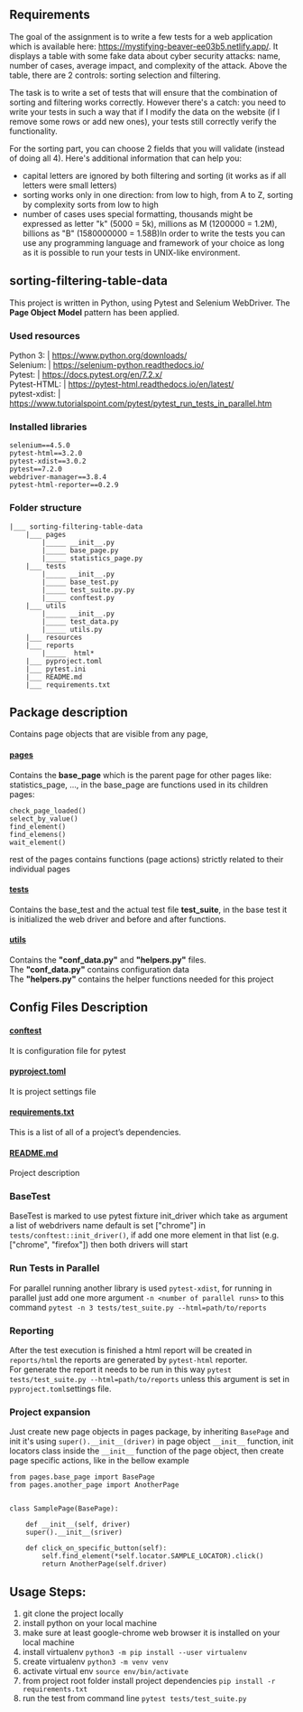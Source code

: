 ## Requirements

The goal of the assignment is to write a few tests for a web application which is available here: https://mystifying-beaver-ee03b5.netlify.app/. It displays a table with some fake data about cyber security attacks: name, number of cases, average impact, and complexity of the attack. Above the table, there are 2 controls: sorting selection and filtering.

The task is to write a set of tests that will ensure that the combination of sorting and filtering works correctly.
However there's a catch: you need to write your tests in such a way that if I modify the data on the website (if I remove some rows or add new ones), your tests still correctly verify the functionality.

For the sorting part, you can choose 2 fields that you will validate (instead of doing all 4).
Here's additional information that can help you:
* capital letters are ignored by both filtering and sorting (it works as if all letters were small letters)
* sorting works only in one direction: from low to high, from A to Z, sorting by complexity sorts from low to high
* number of cases uses special formatting, thousands might be expressed as letter "k" (5000 = 5k), millions as M (1200000 = 1.2M), billions as "B" (1580000000 = 1.58B)In order to write the tests you can use any programming language and framework of your choice as long as it is possible to run your tests in UNIX-like environment.

## sorting-filtering-table-data
This project is written in Python, using Pytest and Selenium WebDriver. The **Page Object Model** pattern has been applied.


### Used resources
Python 3:           | https://www.python.org/downloads/ <br/>
Selenium:           | https://selenium-python.readthedocs.io/ <br/>
Pytest:             | https://docs.pytest.org/en/7.2.x/ <br/>
Pytest-HTML:        | https://pytest-html.readthedocs.io/en/latest/  <br/>
pytest-xdist:       | https://www.tutorialspoint.com/pytest/pytest_run_tests_in_parallel.htm <br/>

### Installed libraries
```
selenium==4.5.0
pytest-html==3.2.0
pytest-xdist==3.0.2
pytest==7.2.0
webdriver-manager==3.8.4
pytest-html-reporter==0.2.9
```

### Folder structure
```
|___ sorting-filtering-table-data
    |___ pages
        |_____ __init__.py
        |_____ base_page.py
        |_____ statistics_page.py
    |___ tests
        |_____ __init__.py
        |_____ base_test.py
        |_____ test_suite.py.py
        |_____ conftest.py
    |___ utils
        |_____ __init__.py
        |_____ test_data.py
        |_____ utils.py
    |___ resources
    |___ reports
        |_____  html*
    |___ pyproject.toml
    |___ pytest.ini
    |___ README.md
    |___ requirements.txt
```
## Package description
Contains page objects that are visible from any page,
#### [pages](https://github.com/mottwan/sorting-filtering-table-data/tree/main/pages)
Contains the **base_page** which is the parent page for other pages like: statistics_page, ..., in the base_page are functions used in its children pages: <br/>
```
check_page_loaded()
select_by_value()
find_element()
find_elemens()
wait_element()
```
rest of the pages contains functions (page actions) strictly related to their individual pages

#### [tests](https://github.com/mottwan/sorting-filtering-table-data/tree/main/tests)
Contains the base_test and the actual test file **test_suite**, in the base test it is initialized the web driver and before and after functions.

#### [utils](https://github.com/mottwan/sorting-filtering-table-data/tree/main/config/utils)
Contains the **"conf_data.py"** and **"helpers.py"** files. <br/>
The **"conf_data.py"** contains configuration data <br/>
The **"helpers.py"** contains the helper functions needed for this project<br/>

## Config Files Description
#### [conftest](https://github.com/mottwan/sorting-filtering-table-data/blob/main/conftest.py)
It is configuration file for pytest

#### [pyproject.toml](https://github.com/mottwan/sorting-filtering-table-data/blob/main/pyproject.toml)
It is project settings file


#### [requirements.txt](https://github.com/mottwan/sorting-filtering-table-data/blob/main/requirements.txt)
This is a list of all of a project’s dependencies.

#### [README.md](https://github.com/mottwan/sorting-filtering-table-data/blob/main/README.md)
Project description

### BaseTest
BaseTest is marked to use pytest fixture init_driver which take as argument a list of webdrivers name default is set ["chrome"] in `tests/conftest::init_driver()`, if add one more element in that list (e.g. ["chrome", "firefox"]) then both drivers will start

### Run Tests in Parallel
For parallel running another library is used `pytest-xdist`, for running in parallel just add one more argument `-n <number of parallel runs>` to this command `pytest -n 3 tests/test_suite.py --html=path/to/reports`

### Reporting
After the test execution is finished a html report will be created in `reports/html` the reports are generated by `pytest-html` reporter. </br>
For generate the report it needs to be run in this way `pytest tests/test_suite.py --html=path/to/reports` unless this argument is set in `pyproject.toml`settings file.<br/>

### Project expansion
Just create new page objects in pages package, by inheriting `BasePage` and init it's using `super().__init__(driver)` in page object `__init__` function,
init locators class inside the `__init__` function of the page object, then create page specific actions, like in the bellow example <br/>
```bazaar
from pages.base_page import BasePage
from pages.another_page import AnotherPage


class SamplePage(BasePage):
    
    def __init__(self, driver)
    super().__init__(sriver)
    
    def click_on_specific_button(self):
        self.find_element(*self.locator.SAMPLE_LOCATOR).click()
        return AnotherPage(self.driver)
```

## Usage Steps:
1. git clone the project locally
2. install python on your local machine
3. make sure at least google-chrome web browser it is installed on your local machine
4. install virtualenv `python3 -m pip install --user virtualenv`
5. create virtualenv `python3 -m venv venv`
6. activate virtual env `source env/bin/activate`
7. from project root folder install project dependencies `pip install -r requirements.txt`
8. run the test from command line `pytest tests/test_suite.py`

